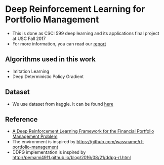 # Deep Reinforcement Learning for Portfolio Management
* This is done as CSCI 599 deep learning and its applications final project at USC Fall 2017
* For more information, you can read our [report](http://www-scf.usc.edu/~zhan527/post/cs599/)

## Algorithms used in this work
* Imitation Learning
* Deep Deterministic Policy Gradient

## Dataset
* We use dataset from kaggle. It can be found [here](https://github.com/CNuge/kaggle_code/blob/master/stock_data/all_stocks_5yr.csv)

## Reference
* [A Deep Reinforcement Learning Framework for the Financial Portfolio Management Problem](https://arxiv.org/abs/1706.10059)
* The environment is inspired by https://github.com/wassname/rl-portfolio-management
* DDPG implementation is inspired by http://pemami4911.github.io/blog/2016/08/21/ddpg-rl.html
